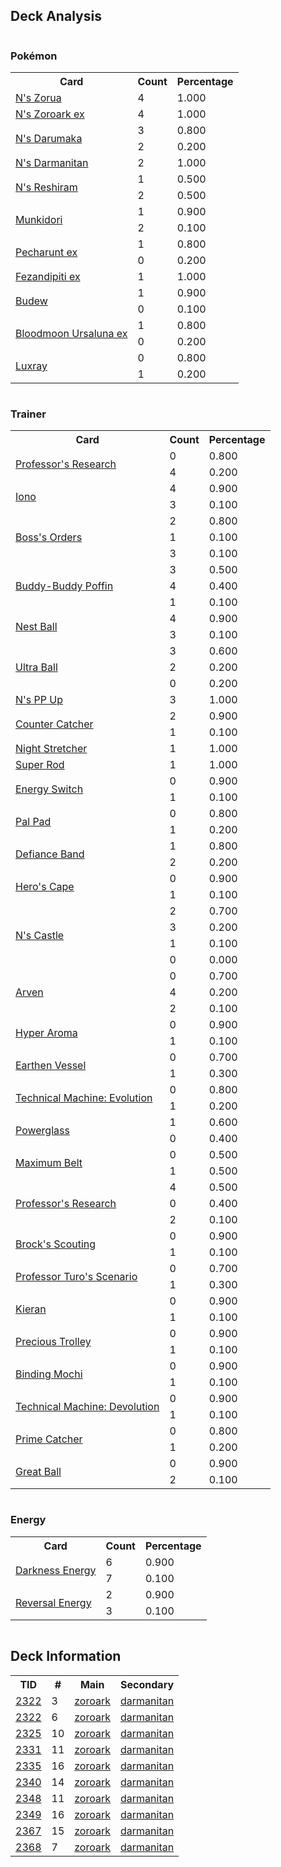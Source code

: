 
## Deck Analysis

<div style="display: flex; flex-wrap: wrap;">
<div style="flex: 1; margin-right: 10px;">
<h3>Pokémon</h3><table><tr><th>Card</th><th>Count</th><th>Percentage</th></tr><tr><td rowspan='1'><a href='https://limitlesstcg.com/cards/JTG/97'>N's Zorua</a></td><td>4</td><td>1.000</td></tr><tr><td rowspan='1'><a href='https://limitlesstcg.com/cards/JTG/98'>N's Zoroark ex</a></td><td>4</td><td>1.000</td></tr><tr><td rowspan='2'><a href='https://limitlesstcg.com/cards/JTG/26'>N's Darumaka</a></td><td>3</td><td>0.800</td></tr><tr><td>2</td><td>0.200</td></tr><tr><td rowspan='1'><a href='https://limitlesstcg.com/cards/JTG/27'>N's Darmanitan</a></td><td>2</td><td>1.000</td></tr><tr><td rowspan='2'><a href='https://limitlesstcg.com/cards/JTG/116'>N's Reshiram</a></td><td>1</td><td>0.500</td></tr><tr><td>2</td><td>0.500</td></tr><tr><td rowspan='2'><a href='https://limitlesstcg.com/cards/TWM/95'>Munkidori</a></td><td>1</td><td>0.900</td></tr><tr><td>2</td><td>0.100</td></tr><tr><td rowspan='2'><a href='https://limitlesstcg.com/cards/SFA/39'>Pecharunt ex</a></td><td>1</td><td>0.800</td></tr><tr><td>0</td><td>0.200</td></tr><tr><td rowspan='1'><a href='https://limitlesstcg.com/cards/SFA/38'>Fezandipiti ex</a></td><td>1</td><td>1.000</td></tr><tr><td rowspan='2'><a href='https://limitlesstcg.com/cards/PRE/4'>Budew</a></td><td>1</td><td>0.900</td></tr><tr><td>0</td><td>0.100</td></tr><tr><td rowspan='2'><a href='https://limitlesstcg.com/cards/TWM/141'>Bloodmoon Ursaluna ex</a></td><td>1</td><td>0.800</td></tr><tr><td>0</td><td>0.200</td></tr><tr><td rowspan='2'><a href='https://limitlesstcg.com/cards/PAL/71'>Luxray</a></td><td>0</td><td>0.800</td></tr><tr><td>1</td><td>0.200</td></tr></table>
</div><div style='flex: 1; margin-right: 10px;'><h3>Trainer</h3><table><tr><th>Card</th><th>Count</th><th>Percentage</th></tr><tr><td rowspan='2'><a href='https://limitlesstcg.com/cards/SVI/189'>Professor's Research</a></td><td>0</td><td>0.800</td></tr><tr><td>4</td><td>0.200</td></tr><tr><td rowspan='2'><a href='https://limitlesstcg.com/cards/PAL/185'>Iono</a></td><td>4</td><td>0.900</td></tr><tr><td>3</td><td>0.100</td></tr><tr><td rowspan='3'><a href='https://limitlesstcg.com/cards/PAL/172'>Boss's Orders</a></td><td>2</td><td>0.800</td></tr><tr><td>1</td><td>0.100</td></tr><tr><td>3</td><td>0.100</td></tr><tr><td rowspan='3'><a href='https://limitlesstcg.com/cards/TEF/144'>Buddy-Buddy Poffin</a></td><td>3</td><td>0.500</td></tr><tr><td>4</td><td>0.400</td></tr><tr><td>1</td><td>0.100</td></tr><tr><td rowspan='2'><a href='https://limitlesstcg.com/cards/SVI/181'>Nest Ball</a></td><td>4</td><td>0.900</td></tr><tr><td>3</td><td>0.100</td></tr><tr><td rowspan='3'><a href='https://limitlesstcg.com/cards/SVI/196'>Ultra Ball</a></td><td>3</td><td>0.600</td></tr><tr><td>2</td><td>0.200</td></tr><tr><td>0</td><td>0.200</td></tr><tr><td rowspan='1'><a href='https://limitlesstcg.com/cards/JTG/153'>N's PP Up</a></td><td>3</td><td>1.000</td></tr><tr><td rowspan='2'><a href='https://limitlesstcg.com/cards/PAR/160'>Counter Catcher</a></td><td>2</td><td>0.900</td></tr><tr><td>1</td><td>0.100</td></tr><tr><td rowspan='1'><a href='https://limitlesstcg.com/cards/SFA/61'>Night Stretcher</a></td><td>1</td><td>1.000</td></tr><tr><td rowspan='1'><a href='https://limitlesstcg.com/cards/PAL/188'>Super Rod</a></td><td>1</td><td>1.000</td></tr><tr><td rowspan='2'><a href='https://limitlesstcg.com/cards/SVI/173'>Energy Switch</a></td><td>0</td><td>0.900</td></tr><tr><td>1</td><td>0.100</td></tr><tr><td rowspan='2'><a href='https://limitlesstcg.com/cards/SVI/182'>Pal Pad</a></td><td>0</td><td>0.800</td></tr><tr><td>1</td><td>0.200</td></tr><tr><td rowspan='2'><a href='https://limitlesstcg.com/cards/SVI/169'>Defiance Band</a></td><td>1</td><td>0.800</td></tr><tr><td>2</td><td>0.200</td></tr><tr><td rowspan='2'><a href='https://limitlesstcg.com/cards/TEF/152'>Hero's Cape</a></td><td>0</td><td>0.900</td></tr><tr><td>1</td><td>0.100</td></tr><tr><td rowspan='4'><a href='https://limitlesstcg.com/cards/JTG/152'>N's Castle</a></td><td>2</td><td>0.700</td></tr><tr><td>3</td><td>0.200</td></tr><tr><td>1</td><td>0.100</td></tr><tr><td>0</td><td>0.000</td></tr><tr><td rowspan='3'><a href='https://limitlesstcg.com/cards/OBF/186'>Arven</a></td><td>0</td><td>0.700</td></tr><tr><td>4</td><td>0.200</td></tr><tr><td>2</td><td>0.100</td></tr><tr><td rowspan='2'><a href='https://limitlesstcg.com/cards/TWM/152'>Hyper Aroma</a></td><td>0</td><td>0.900</td></tr><tr><td>1</td><td>0.100</td></tr><tr><td rowspan='2'><a href='https://limitlesstcg.com/cards/PAR/163'>Earthen Vessel</a></td><td>0</td><td>0.700</td></tr><tr><td>1</td><td>0.300</td></tr><tr><td rowspan='2'><a href='https://limitlesstcg.com/cards/PAR/178'>Technical Machine: Evolution</a></td><td>0</td><td>0.800</td></tr><tr><td>1</td><td>0.200</td></tr><tr><td rowspan='2'><a href='https://limitlesstcg.com/cards/SFA/63'>Powerglass</a></td><td>1</td><td>0.600</td></tr><tr><td>0</td><td>0.400</td></tr><tr><td rowspan='2'><a href='https://limitlesstcg.com/cards/TEF/154'>Maximum Belt</a></td><td>0</td><td>0.500</td></tr><tr><td>1</td><td>0.500</td></tr><tr><td rowspan='3'><a href='https://limitlesstcg.com/cards/JTG/155'>Professor's Research</a></td><td>4</td><td>0.500</td></tr><tr><td>0</td><td>0.400</td></tr><tr><td>2</td><td>0.100</td></tr><tr><td rowspan='2'><a href='https://limitlesstcg.com/cards/JTG/146'>Brock's Scouting</a></td><td>0</td><td>0.900</td></tr><tr><td>1</td><td>0.100</td></tr><tr><td rowspan='2'><a href='https://limitlesstcg.com/cards/PAR/171'>Professor Turo's Scenario</a></td><td>0</td><td>0.700</td></tr><tr><td>1</td><td>0.300</td></tr><tr><td rowspan='2'><a href='https://limitlesstcg.com/cards/TWM/154'>Kieran</a></td><td>0</td><td>0.900</td></tr><tr><td>1</td><td>0.100</td></tr><tr><td rowspan='2'><a href='https://limitlesstcg.com/cards/SSP/185'>Precious Trolley</a></td><td>0</td><td>0.900</td></tr><tr><td>1</td><td>0.100</td></tr><tr><td rowspan='2'><a href='https://limitlesstcg.com/cards/PRE/95'>Binding Mochi</a></td><td>0</td><td>0.900</td></tr><tr><td>1</td><td>0.100</td></tr><tr><td rowspan='2'><a href='https://limitlesstcg.com/cards/PAR/177'>Technical Machine: Devolution</a></td><td>0</td><td>0.900</td></tr><tr><td>1</td><td>0.100</td></tr><tr><td rowspan='2'><a href='https://limitlesstcg.com/cards/TEF/157'>Prime Catcher</a></td><td>0</td><td>0.800</td></tr><tr><td>1</td><td>0.200</td></tr><tr><td rowspan='2'><a href='https://limitlesstcg.com/cards/PAL/183'>Great Ball</a></td><td>0</td><td>0.900</td></tr><tr><td>2</td><td>0.100</td></tr></table>
</div><div style='flex: 1; margin-right: 10px;'><h3>Energy</h3><table><tr><th>Card</th><th>Count</th><th>Percentage</th></tr><tr><td rowspan='2'><a href='https://limitlesstcg.com/cards/SVE/15'>Darkness Energy</a></td><td>6</td><td>0.900</td></tr><tr><td>7</td><td>0.100</td></tr><tr><td rowspan='2'><a href='https://limitlesstcg.com/cards/PAL/192'>Reversal Energy</a></td><td>2</td><td>0.900</td></tr><tr><td>3</td><td>0.100</td></tr></table>
</div></div>

## Deck Information

<table>
<tr><th>TID</th><th>#</th><th>Main</th><th>Secondary</th></tr>
<tr><td><a href='https://limitlesstcg.com/tournaments/jp/2322'>2322</a></td><td>3</td><td><a href='https://limitlesstcg.com/decks/list/jp/34829'>zoroark</a></td><td><a href='https://limitlesstcg.com/decks/list/jp/34829'>darmanitan</a></td></tr><tr><td><a href='https://limitlesstcg.com/tournaments/jp/2322'>2322</a></td><td>6</td><td><a href='https://limitlesstcg.com/decks/list/jp/34832'>zoroark</a></td><td><a href='https://limitlesstcg.com/decks/list/jp/34832'>darmanitan</a></td></tr><tr><td><a href='https://limitlesstcg.com/tournaments/jp/2325'>2325</a></td><td>10</td><td><a href='https://limitlesstcg.com/decks/list/jp/34884'>zoroark</a></td><td><a href='https://limitlesstcg.com/decks/list/jp/34884'>darmanitan</a></td></tr><tr><td><a href='https://limitlesstcg.com/tournaments/jp/2331'>2331</a></td><td>11</td><td><a href='https://limitlesstcg.com/decks/list/jp/34979'>zoroark</a></td><td><a href='https://limitlesstcg.com/decks/list/jp/34979'>darmanitan</a></td></tr><tr><td><a href='https://limitlesstcg.com/tournaments/jp/2335'>2335</a></td><td>16</td><td><a href='https://limitlesstcg.com/decks/list/jp/35046'>zoroark</a></td><td><a href='https://limitlesstcg.com/decks/list/jp/35046'>darmanitan</a></td></tr><tr><td><a href='https://limitlesstcg.com/tournaments/jp/2340'>2340</a></td><td>14</td><td><a href='https://limitlesstcg.com/decks/list/jp/35124'>zoroark</a></td><td><a href='https://limitlesstcg.com/decks/list/jp/35124'>darmanitan</a></td></tr><tr><td><a href='https://limitlesstcg.com/tournaments/jp/2348'>2348</a></td><td>11</td><td><a href='https://limitlesstcg.com/decks/list/jp/35249'>zoroark</a></td><td><a href='https://limitlesstcg.com/decks/list/jp/35249'>darmanitan</a></td></tr><tr><td><a href='https://limitlesstcg.com/tournaments/jp/2349'>2349</a></td><td>16</td><td><a href='https://limitlesstcg.com/decks/list/jp/35269'>zoroark</a></td><td><a href='https://limitlesstcg.com/decks/list/jp/35269'>darmanitan</a></td></tr><tr><td><a href='https://limitlesstcg.com/tournaments/jp/2367'>2367</a></td><td>15</td><td><a href='https://limitlesstcg.com/decks/list/jp/35551'>zoroark</a></td><td><a href='https://limitlesstcg.com/decks/list/jp/35551'>darmanitan</a></td></tr><tr><td><a href='https://limitlesstcg.com/tournaments/jp/2368'>2368</a></td><td>7</td><td><a href='https://limitlesstcg.com/decks/list/jp/35559'>zoroark</a></td><td><a href='https://limitlesstcg.com/decks/list/jp/35559'>darmanitan</a></td></tr></table>